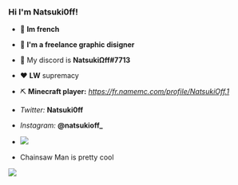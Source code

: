 ### Hi I'm Natsuki0ff!

- 🥖 **Im french**
- 🎨 **I'm a freelance graphic disigner**
- 💬 My discord is **NatsukiΩff#7713**
- ❤️ **LW** supremacy
- ⛏️ **Minecraft player:** *https://fr.namemc.com/profile/NatsukiOff.1*
- *Twitter:* **Natsuki0ff**
- *Instagram:* **@natsukioff_**









- <img src="https://visitor-badge.glitch.me/badge?page_id=Natsuki0ff.visitor-badge.issue.1">
- Chainsaw Man is pretty cool

<img src="https://media.tenor.com/tXm5HfwbSBEAAAAC/chainsaw-man-csm.gif" style="max-width: 100%; display: inline-block;" data-target="animated-image.originalImage">
